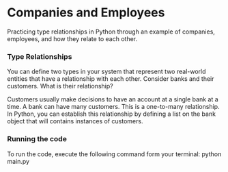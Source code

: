 # Companies and Employees
Practicing type relationships in Python through an example of companies, employees, and how they relate to each other.

### Type Relationships 
You can define two types in your system that represent two real-world entities that have a relationship with each other. Consider banks and their customers. What is their relationship?

Customers usually make decisions to have an account at a single bank at a time. A bank can have many customers. This is a one-to-many relationship. In Python, you can establish this relationship by defining a list on the bank object that will contains instances of customers. 

### Running the code
To run the code, execute the following command form your terminal: python main.py